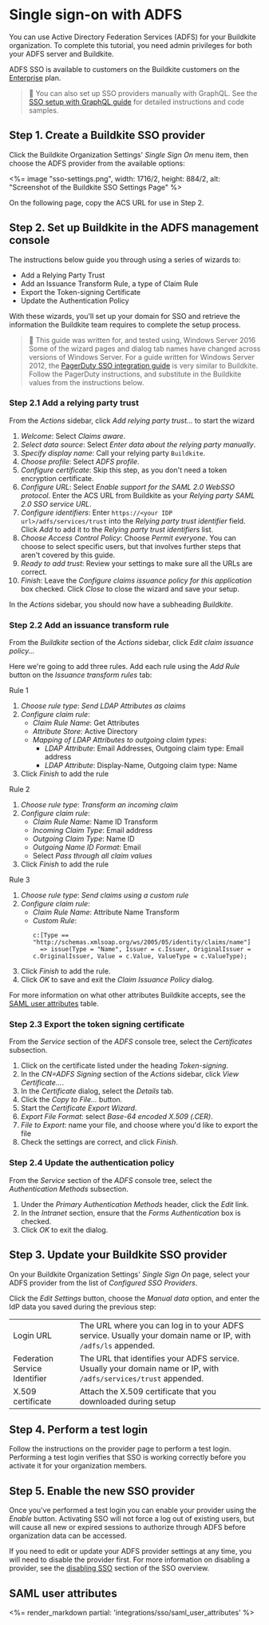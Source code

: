 # Single sign-on with ADFS

You can use Active Directory Federation Services (ADFS) for your Buildkite organization. To complete this tutorial, you need admin privileges for both your ADFS server and Buildkite.

ADFS SSO is available to customers on the Buildkite customers on the [Enterprise](https://buildkite.com/pricing) plan.

>📘 You can also set up SSO providers manually with GraphQL.
> See the <a href="/docs/integrations/sso/sso-setup-with-graphql">SSO setup with GraphQL guide</a> for detailed instructions and code samples.


## Step 1. Create a Buildkite SSO provider

Click the Buildkite Organization Settings' _Single Sign On_ menu item, then choose the ADFS provider from the available options:

<%= image "sso-settings.png", width: 1716/2, height: 884/2, alt: "Screenshot of the Buildkite SSO Settings Page" %>

On the following page, copy the ACS URL for use in Step 2.

## Step 2. Set up Buildkite in the ADFS management console

The instructions below guide you through using a series of wizards to:

+ Add a Relying Party Trust
+ Add an Issuance Transform Rule, a type of Claim Rule
+ Export the Token-signing Certificate
+ Update the Authentication Policy

With these wizards, you'll set up your domain for SSO and retrieve the information the Buildkite team requires to complete the setup process.

>📘 This guide was written for, and tested using, Windows Server 2016
> Some of the wizard pages and dialog tab names have changed across versions of Windows Server.
> For a guide written for Windows Server 2012, the <a href="https://www.pagerduty.com/docs/guides/adfs-sso-guide/">PagerDuty SSO integration guide</a> is very similar to Buildkite. Follow the PagerDuty instructions, and substitute in the Buildkite values from the instructions below.

### Step 2.1 Add a relying party trust

From the _Actions_ sidebar, click _Add relying party trust..._ to start the wizard

1. _Welcome_: Select _Claims aware_.
2. _Select data source_: Select _Enter data about the relying party manually_.
3. _Specify display name_: Call your relying party `Buildkite`.
4. _Choose profile_: Select _ADFS profile_.
5. _Configure certificate_: Skip this step, as you don't need a token encryption certificate.
6. _Configure URL_:
	Select _Enable support for the SAML 2.0 WebSSO protocol_.
	Enter the ACS URL from Buildkite as your _Relying party SAML 2.0 SSO service URL_.
7. _Configure identifiers_:
	Enter `https://<your IDP url>/adfs/services/trust` into the _Relying party trust identifier_ field.
	Click _Add_ to add it to the _Relying party trust identifiers_ list.
8. _Choose Access Control Policy_:
	Choose _Permit everyone_.
	You can choose to select specific users, but that involves further steps that aren't covered by this guide.
9. _Ready to add trust_: Review your settings to make sure all the URLs are correct.
10. _Finish_:
	Leave the _Configure claims issuance policy for this application_ box checked.
	Click _Close_ to close the wizard and save your setup.

In the _Actions_ sidebar, you should now have a subheading _Buildkite_.

### Step 2.2 Add an issuance transform rule

From the _Buildkite_ section of the _Actions_ sidebar, click _Edit claim issuance policy..._

Here we're going to add three rules. Add each rule using the _Add Rule_ button on the _Issuance transform rules_ tab:

Rule 1

1. _Choose rule type_: _Send LDAP Attributes as claims_
2. _Configure claim rule_:
	* _Claim Rule Name_: Get Attributes
	* _Attribute Store_: Active Directory
	* _Mapping of LDAP Attributes to outgoing claim types_:
		- _LDAP Attribute_: Email Addresses, Outgoing claim type: Email address
		- _LDAP Attribute_: Display-Name, Outgoing claim type: Name
3. Click _Finish_ to add the rule

Rule 2

1. _Choose rule type_: _Transform an incoming claim_
2. _Configure claim rule_:
	* _Claim Rule Name_: Name ID Transform
	* _Incoming Claim Type_: Email address
	* _Outgoing Claim Type_: Name ID
	* _Outgoing Name ID Format_: Email
	* Select _Pass through all claim values_
3. Click _Finish_ to add the rule

Rule 3

1. _Choose rule type_: _Send claims using a custom rule_
2. _Configure claim rule_:
	* _Claim Rule Name_: Attribute Name Transform
	* _Custom Rule_:
		<pre><code>c:[Type == "http://schemas.xmlsoap.org/ws/2005/05/identity/claims/name"]
		=> issue(Type = "Name", Issuer = c.Issuer, OriginalIssuer = c.OriginalIssuer, Value = c.Value, ValueType = c.ValueType);</code></pre>
3. Click _Finish_ to add the rule.
4. Click _OK_ to save and exit the _Claim Issuance Policy_ dialog.

For more information on what other attributes Buildkite accepts, see the [SAML user attributes](#saml-user-attributes) table.

### Step 2.3 Export the token signing certificate

From the _Service_ section of the _ADFS_ console tree, select the _Certificates_ subsection.

1.  Click on the certificate listed under the heading _Token-signing_.
2.  In the _CN=ADFS Signing_ section of the _Actions_ sidebar, click _View Certificate..._.
3.  In the _Certificate_ dialog, select the _Details_ tab.
4.  Click the _Copy to File..._ button.
5.  Start the _Certificate Export Wizard_.
6.  _Export File Format_: select _Base-64 encoded X.509 (.CER)_.
7.  _File to Export_: name your file, and choose where you'd like to export the file
8.  Check the settings are correct, and click _Finish_.

### Step 2.4 Update the authentication policy

From the _Service_ section of the _ADFS_ console tree, select the _Authentication Methods_ subsection.

1. Under the _Primary Authentication Methods_ header, click the _Edit_ link.
2. In the _Intranet_ section, ensure that the _Forms Authentication_ box is checked.
3. Click _OK_ to exit the dialog.

## Step 3. Update your Buildkite SSO provider

On your Buildkite Organization Settings' _Single Sign On_ page, select your ADFS provider from the list of _Configured SSO Providers_.

Click the _Edit Settings_ button, choose the _Manual data_ option, and enter the IdP data you saved during the previous step:

<table>
    <tr>
        <td>Login URL</td>
        <td>
          The URL where you can log in to your ADFS service. Usually your domain name or IP, with <code>/adfs/ls</code> appended.
        </td>
    </tr>
    <tr>
        <td>Federation Service Identifier</td>
        <td>
            The URL that identifies your ADFS service. Usually your domain name or IP, with <code>/adfs/services/trust</code> appended.
        </td>
    </tr>
    <tr>
        <td>X.509 certificate</td>
        <td>
       	  Attach the X.509 certificate that you downloaded during setup
        </td>
    </tr>
</table>

## Step 4. Perform a test login

Follow the instructions on the provider page to perform a test login. Performing a test login verifies that SSO is working correctly before you activate it for your organization members.

## Step 5. Enable the new SSO provider

Once you've performed a test login you can enable your provider using the _Enable_ button. Activating SSO will not force a log out of existing users, but will cause all new or expired sessions to authorize through ADFS before organization data can be accessed.

If you need to edit or update your ADFS provider settings at any time, you will need to disable the provider first. For more information on disabling a provider, see the [disabling SSO](/docs/integrations/sso#disabling-and-removing-sso) section of the SSO overview.

## SAML user attributes

<%= render_markdown partial: 'integrations/sso/saml_user_attributes' %>
